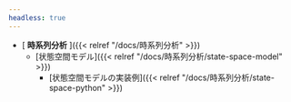 ```yaml
---
headless: true
---
```


- [ **時系列分析** ]({{< relref "/docs/時系列分析" >}})
  - [状態空間モデル]({{< relref "/docs/時系列分析/state-space-model" >}})
    - [状態空間モデルの実装例]({{< relref "/docs/時系列分析/state-space-python" >}})
